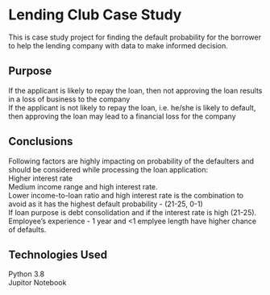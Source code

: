 # Lending Club Case Study 
This is case study project for finding the default probability for the borrower to help the lending company with data to make informed decision.

## Purpose
If the applicant is likely to repay the loan, then not approving the loan results in a loss of business to the company <br>
If the applicant is not likely to repay the loan, i.e. he/she is likely to default, then approving the loan may lead to a financial loss for the company

## Conclusions
Following factors are highly impacting on probability of the defaulters and should be considered while processing the loan application: <br>
Higher interest rate <br>
Medium income range and high interest rate.<br>
Lower income-to-loan ratio and high interest rate is the combination to avoid as it has the highest default probability - (21-25, 0-1)<br>
If loan purpose is debt consolidation and if the interest rate is high (21-25).<br>
Employee’s experience - 1 year and <1 emplyee length have higher chance of defaults.<br>

## Technologies Used
Python 3.8 <br>
Jupitor Notebook



